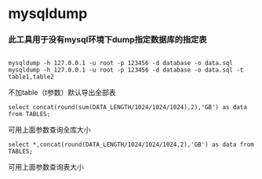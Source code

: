 # mysqldump
### 此工具用于没有mysql环境下dump指定数据库的指定表

##
    mysqldump -h 127.0.0.1 -u root -p 123456 -d database -o data.sql
    mysqldump -h 127.0.0.1 -u root -p 123456 -d database -o data.sql -t table1,table2

不加table（t参数）默认导出全部表

    select concat(round(sum(DATA_LENGTH/1024/1024/1024),2),'GB') as data from TABLES;

可用上面参数查询全库大小

    select *,concat(round(DATA_LENGTH/1024/1024/1024,2),'GB') as data from TABLES;

可用上面参数查询表大小